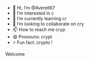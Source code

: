 - 👋 Hi, I’m @Averell67
- 👀 I’m interested in c
- 🌱 I’m currently learning cr
- 💞️ I’m looking to collaborate on cry
- 📫 How to reach me cryp
- 😄 Pronouns: crypt
- ⚡ Fun fact: crypto !

Welcome 

<!---
ManiacXHG/ManiacXHG is a ✨ special ✨ repository because its `README.md` (this file) appears on your GitHub profile.
You can click the Preview link to take a look at your changes.
--->
